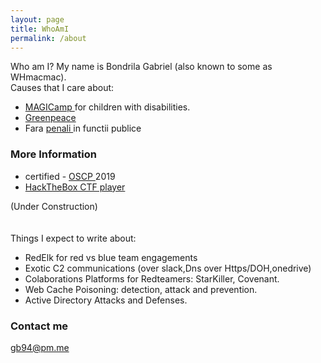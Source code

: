 ```yaml
---
layout: page
title: WhoAmI
permalink: /about
---
```


Who am I? My name is Bondrila Gabriel (also known to some as WHmacmac).<br/> Causes that I care about:
<ul>
<li><a href="https://asociatiamagic.ro/taberele-de-vara-magicamp/" target="_blank" rel="noopener noreferrer">MAGICamp </a>  for children with disabilities.</li>
<li><a href="https://www.greenpeace.org/romania" target="_blank" rel="noopener noreferrer">Greenpeace </a></li>
<li>Fara <a href="https://www.farapenaliinfunctiipublice.ro" target="_blank" rel="noopener noreferrer"> penali </a> in functii publice</li>
</ul>


### More Information

- certified - <a href="https://www.offensive-security.com/pwk-oscp/" target="_blank" rel="noopener noreferrer">OSCP </a>
 2019 <br/>
- <a href="https://www.hackthebox.eu/profile/91248" target="_blank" rel="noopener noreferrer">HackTheBox CTF player </a>

(Under Construction)
<br/><br/><br/>
Things I expect to write about:
- RedElk for red vs blue team engagements
- Exotic C2 communications (over slack,Dns over Https/DOH,onedrive)<br/>
- Colaborations Platforms for Redteamers: StarKiller, Covenant.<br/>
- Web Cache Poisoning: detection, attack and prevention.<br/>
- Active Directory Attacks and Defenses.<br/>

### Contact me

[gb94@pm.me](mailto:gb94@pm.me)
